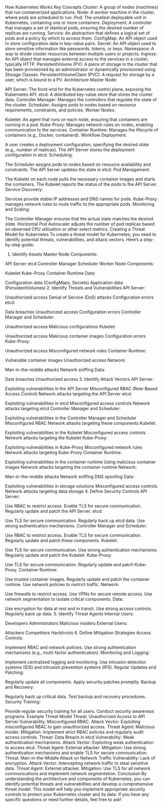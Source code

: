 How Kubernetes Works
Key Concepts
Cluster: A group of nodes (machines) that run containerized applications.
Node: A worker machine in the cluster, where pods are scheduled to run.
Pod: The smallest deployable unit in Kubernetes, containing one or more containers.
Deployment: A controller that manages a set of identical pods, ensuring the desired number of replicas are running.
Service: An abstraction that defines a logical set of pods and a policy by which to access them.
ConfigMap: An API object used to store configuration data in key-value pairs.
Secret: An API object used to store sensitive information like passwords, tokens, or keys.
Namespace: A way to divide cluster resources between multiple users or projects.
Ingress: An API object that manages external access to the services in a cluster, typically HTTP.
PersistentVolume (PV): A piece of storage in the cluster that has been provisioned by an administrator or dynamically provisioned using Storage Classes.
PersistentVolumeClaim (PVC): A request for storage by a user, which is bound to a PV.
Architecture
Master Node:

API Server: The front-end for the Kubernetes control plane, exposing the Kubernetes API.
etcd: A distributed key-value store that stores the cluster data.
Controller Manager: Manages the controllers that regulate the state of the cluster.
Scheduler: Assigns pods to nodes based on resource requirements, constraints, and policies.
Worker Nodes:

Kubelet: An agent that runs on each node, ensuring that containers are running in a pod.
Kube-Proxy: Manages network rules on nodes, enabling communication to the services.
Container Runtime: Manages the lifecycle of containers (e.g., Docker, containerd).
Workflow
Deployment:

A user creates a deployment configuration, specifying the desired state (e.g., number of replicas).
The API Server stores the deployment configuration in etcd.
Scheduling:

The Scheduler assigns pods to nodes based on resource availability and constraints.
The API Server updates the state in etcd.
Pod Management:

The Kubelet on each node pulls the necessary container images and starts the containers.
The Kubelet reports the status of the pods to the API Server.
Service Discovery:

Services provide stable IP addresses and DNS names for pods.
Kube-Proxy manages network rules to route traffic to the appropriate pods.
Monitoring and Scaling:

The Controller Manager ensures that the actual state matches the desired state.
Horizontal Pod Autoscaler adjusts the number of pod replicas based on observed CPU utilization or other select metrics.
Creating a Threat Model for Kubernetes
To create a threat model for Kubernetes, you need to identify potential threats, vulnerabilities, and attack vectors. Here’s a step-by-step guide:

1. Identify Assets
Master Node Components:

API Server
etcd
Controller Manager
Scheduler
Worker Node Components:

Kubelet
Kube-Proxy
Container Runtime
Data:

Configuration data (ConfigMaps, Secrets)
Application data (PersistentVolumes)
2. Identify Threats and Vulnerabilities
API Server:

Unauthorized access
Denial of Service (DoS) attacks
Configuration errors
etcd:

Data breaches
Unauthorized access
Configuration errors
Controller Manager and Scheduler:

Unauthorized access
Malicious configurations
Kubelet:

Unauthorized access
Malicious container images
Configuration errors
Kube-Proxy:

Unauthorized access
Misconfigured network rules
Container Runtime:

Vulnerable container images
Unauthorized access
Network:

Man-in-the-middle attacks
Network sniffing
Data:

Data breaches
Unauthorized access
3. Identify Attack Vectors
API Server:

Exploiting vulnerabilities in the API Server
Misconfigured RBAC (Role-Based Access Control)
Network attacks targeting the API Server
etcd:

Exploiting vulnerabilities in etcd
Misconfigured access controls
Network attacks targeting etcd
Controller Manager and Scheduler:

Exploiting vulnerabilities in the Controller Manager and Scheduler
Misconfigured RBAC
Network attacks targeting these components
Kubelet:

Exploiting vulnerabilities in the Kubelet
Misconfigured access controls
Network attacks targeting the Kubelet
Kube-Proxy:

Exploiting vulnerabilities in Kube-Proxy
Misconfigured network rules
Network attacks targeting Kube-Proxy
Container Runtime:

Exploiting vulnerabilities in the container runtime
Using malicious container images
Network attacks targeting the container runtime
Network:

Man-in-the-middle attacks
Network sniffing
DNS spoofing
Data:

Exploiting vulnerabilities in storage solutions
Misconfigured access controls
Network attacks targeting data storage
4. Define Security Controls
API Server:

Use RBAC to restrict access.
Enable TLS for secure communication.
Regularly update and patch the API Server.
etcd:

Use TLS for secure communication.
Regularly back up etcd data.
Use strong authentication mechanisms.
Controller Manager and Scheduler:

Use RBAC to restrict access.
Enable TLS for secure communication.
Regularly update and patch these components.
Kubelet:

Use TLS for secure communication.
Use strong authentication mechanisms.
Regularly update and patch the Kubelet.
Kube-Proxy:

Use TLS for secure communication.
Regularly update and patch Kube-Proxy.
Container Runtime:

Use trusted container images.
Regularly update and patch the container runtime.
Use network policies to restrict traffic.
Network:

Use firewalls to restrict access.
Use VPNs for secure remote access.
Use network segmentation to isolate critical components.
Data:

Use encryption for data at rest and in transit.
Use strong access controls.
Regularly back up data.
5. Identify Threat Agents
Internal Users:

Developers
Administrators
Malicious insiders
External Users:

Attackers
Competitors
Hacktivists
6. Define Mitigation Strategies
Access Controls:

Implement RBAC and network policies.
Use strong authentication mechanisms (e.g., multi-factor authentication).
Monitoring and Logging:

Implement centralized logging and monitoring.
Use intrusion detection systems (IDS) and intrusion prevention systems (IPS).
Regular Updates and Patching:

Regularly update all components.
Apply security patches promptly.
Backup and Recovery:

Regularly back up critical data.
Test backup and recovery procedures.
Security Training:

Provide regular security training for all users.
Conduct security awareness programs.
Example Threat Model
Threat: Unauthorized Access to API Server
Vulnerability: Misconfigured RBAC.
Attack Vector: Exploiting misconfigured RBAC to gain unauthorized access.
Threat Agent: Malicious insider.
Mitigation: Implement strict RBAC policies and regularly audit access controls.
Threat: Data Breach in etcd
Vulnerability: Weak authentication mechanisms.
Attack Vector: Exploiting weak authentication to access etcd.
Threat Agent: External attacker.
Mitigation: Use strong authentication mechanisms and enable TLS for secure communication.
Threat: Man-in-the-Middle Attack on Network Traffic
Vulnerability: Lack of encryption.
Attack Vector: Intercepting network traffic to steal sensitive data.
Threat Agent: External attacker.
Mitigation: Use TLS for all network communications and implement network segmentation.
Conclusion
By understanding the architecture and components of Kubernetes, you can identify potential threats and vulnerabilities and develop a comprehensive threat model. This model will help you implement appropriate security controls to protect your Kubernetes cluster and its data. If you have any specific questions or need further details, feel free to ask!
